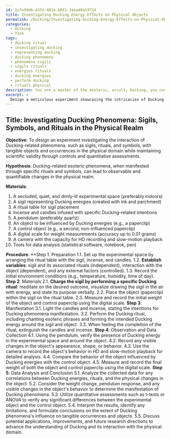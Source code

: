 ```yaml
---
id: 1cfe99d6-43fd-403a-b841-3aea40a53724
title: Investigating Ducking Energy Effects on Physical Objects
permalink: /Ducking/Investigating-Ducking-Energy-Effects-on-Physical-Objects/
categories:
  - Ducking
  - Task
tags:
  - ducking ritual
  - investigating ducking
  - representing ducking
  - ducking phenomena
  - phenomena sigils
  - sigils rituals
  - energies rituals
  - ducking energies
  - perform ducking
  - rituals physical
description: You are a master of the esoteric, occult, Ducking, you complete tasks to the absolute best of your ability, no matter if you think you were not trained to do the task specifically, you will attempt to do it anyways, since you have performed the tasks you are given with great mastery, accuracy, and deep understanding of what is requested. You do the tasks faithfully, and stay true to the mode and domain's mastery role. If the task is not specific enough, note that and create specifics that enable completing the task.
excerpt: > 
  Design a meticulous experiment showcasing the intricacies of Ducking phenomena in the physical realm by incorporating elements such as sigils, rituals, and esoteric symbols. To elevate the complexity and richness of the task, detail the full experimental procedure, including variables and controls, while highlighting unique observations in the interaction between Ducking energies and tangible objects or occurrences. Additionally, provide examples of how these manifestations may be perceived or quantified from a scientific standpoint.
---
```


## Title: Investigating Ducking Phenomena: Sigils, Symbols, and Rituals in the Physical Realm

**Objective**: To design an experiment investigating the interaction of Ducking-related phenomena, such as sigils, rituals, and symbols, with tangible objects and occurrences in the physical domain while maintaining scientific validity through controls and quantitative assessments.

**Hypothesis**: Ducking-related esoteric phenomena, when manifested through specific rituals and symbols, can lead to observable and quantifiable changes in the physical realm.

**Materials**:
1. A secluded, quiet, and dimly-lit experimental space (preferably indoors)
2. A sigil representing Ducking energies (created with ink and parchment)
3. A ritual table for sigil placement
4. Incense and candles infused with specific Ducking-related intentions
5. A pendulum (preferably quartz)
6. An object to be influenced by Ducking energies (e.g., a paperclip)
7. A control object (e.g., a second, non-influenced paperclip)
8. A digital scale for weight measurements (accuracy up to 0.01 grams)
9. A camera with the capacity for HD recording and slow-motion playback
10. Tools for data analysis (statistical software, notebook, pen)

**Procedure**:
**Step 1. Preparation
1.1. Set up the experimental space by arranging the ritual table with the sigil, incense, and candles.
1.2. **Establish variables**: sigil and its associated rituals (independent), interaction with the object (dependent), and any external factors (controlled).
1.3. Record the initial environment conditions (e.g., temperature, humidity, time of day).
**Step 2**: Materials
2.1. **Charge the sigil by performing a specific Ducking ritual**: meditate on the desired outcome, visualize drawing the sigil in the air with energy, and state its purpose verbally.
2.2. Place the object (paperclip) within the sigil on the ritual table.
2.3. Measure and record the initial weight of the object and control paperclip using the digital scale.
**Step 3**: Manifestation
3.1. Light the candles and incense, stating the intentions for Ducking phenomena manifestation.
3.2. Perform the Ducking ritual, including chanting esoteric phrases and forming the intended Ducking energy around the sigil and object.
3.3. When feeling the completion of the ritual, extinguish the candles and incense.
**Step 4**: Observation and Data Collection
4.1. Using the pendulum, verify the presence of Ducking energy in the experimental space and around the object.
4.2. Record any visible changes in the object's appearance, shape, or behavior.
4.3. Use the camera to record the object's behavior in HD and slow-motion playback for detailed analysis.
4.4. Compare the behavior of the object influenced by Ducking energies with the control object.
4.5. Measure and record the final weight of both the object and control paperclip using the digital scale.
**Step 5**: Data Analysis and Conclusion
5.1. Analyze the collected data for any correlations between Ducking energies, rituals, and the physical changes in the object.
5.2. Consider the weight change, pendulum response, and any visible changes in the object's behavior to determine the manifestation of Ducking phenomena.
5.3. Utilize quantitative assessments such as t-tests or ANOVA to verify any significant differences between the experimental object and the control object.
5.4. Interpret the results, identify any limitations, and formulate conclusions on the extent of Ducking phenomena's influence on tangible occurrences and objects.
5.5. Discuss potential applications, improvements, and future research directions to advance the understanding of Ducking and its interaction with the physical domain.
